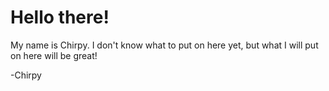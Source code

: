 # Hello there!
My name is Chirpy. I don't know what to put on here yet, but what I will put on here will be great!


-Chirpy
